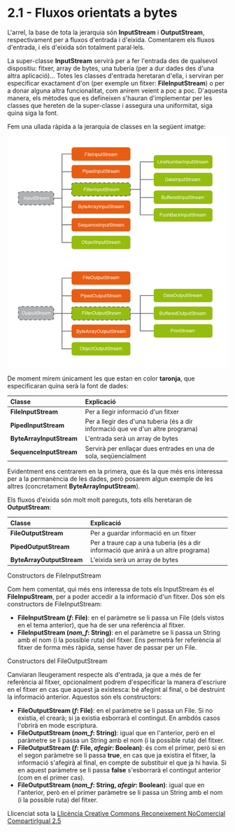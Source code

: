 # <a name="main"></a>**2.1 - Fluxos orientats a bytes**
L'arrel, la base de tota la jerarquia són **InputStream** i **OutputStream**, respectivament per a fluxos d'entrada i d'eixida. Comentarem els fluxos d'entrada, i els d'eixida són totalment paral·lels.

La super-classe **InputStream** servirà per a fer l'entrada des de qualsevol dispositiu: fitxer, array de bytes, una tuberia (per a dur dades des d'una altra aplicació)... Totes les classes d'entrada heretaran d'ella, i serviran per especificar exactament d'on (per exemple un fitxer: **FileInputStream**) o per a donar alguna altra funcionalitat, com anirem veient a poc a poc. D'aquesta manera, els mètodes que es defineixen s'hauran d'implementar per les classes que hereten de la super-classe i assegura una uniformitat, siga quina siga la font.

Fem una ullada ràpida a la jerarquia de classes en la següent imatge:

![Jerarquia InputStream](T2_2_1.png)

De moment mirem únicament les que estan en color **taronja**, que especificaran quina serà la font de dades:

|Classe|Explicació|
| :- | :- |
|**FileInputStream**|Per a llegir informació d'un fitxer|
|**PipedInputStream** |Per a llegir des d'una tuberia (és a dir informació que ve d'un altre programa) |
|**ByteArrayInputStream** |L'entrada serà un array de bytes |
|**SequenceInputStream** |Servirà per enllaçar dues entrades en una de sola, seqüencialment |

Evidentment ens centrarem en la primera, que és la que més ens interessa per a la permanència de les dades, però posarem algun exemple de les altres (concretament **ByteArrayInputStream**). 

Els fluxos d'eixida són molt molt pareguts, tots ells heretaran de **OutputStream**:

|Classe|Explicació|
| :- | :- |
|**FileOutputStream**|Per a guardar informació en un fitxer|
|**PipedOutputStream** |Per a traure cap a una tuberia (és a dir informació que anirà a un altre programa) |
|**ByteArrayOutputStream** |L'eixida serà un array de bytes |



Constructors de FileInputStream

Com hem comentat, qui més ens interessa de tots els InputStream és el **FileInpuStream**, per a poder accedir a la informació d'un fitxer. Dos són els constructors de FileInputStream:

- **FileInputStream (*f*: File)**: en el paràmetre se li passa un File (dels vistos en el tema anterior), que ha de ser una referència al fitxer.
- **FileInputStream (*nom\_f*: String)**: en el paràmetre se li passa un String amb el nom (i la possible ruta) del fitxer. Ens permetrà fer referència al fitxer de forma més ràpida, sense haver de passar per un File.



Constructors del FileOutputStream

Canviaran lleugerament respecte als d'entrada, ja que a més de fer referència al fitxer, opcionalment podrem d'especificar la manera d'escriure en el fitxer en cas que aquest ja existesca: bé afegint al final, o bé destruint la informació anterior. Aquestos són els constructors:

- **FileOutputStream (*f*: File)**: en el paràmetre se li passa un File. Si no existia, el crearà; si ja existia esborrarà el contingut. En ambdós casos l'obrirà en mode escriptura.
- **FileOutputStream (*nom\_f*: String)**: igual que en l'anterior, però en el paràmetre se li passa un String amb el nom (i la possible ruta) del fitxer.
- **FileOutputStream (*f*: File, *afegir*: Boolean)**: és com el primer, però si en el segon paràmetre se li passa **true**, en cas que ja existira el fitxer, la informació s'afegirà al final, en compte de substituir el que ja hi havia. Si en aquest paràmetre se li passa **false** s'esborrarà el contingut anterior (com en el primer cas).
- **FileOutputStream (*nom\_f*: String, *afegir*: Boolean)**: igual que en l'anterior, però en el primer paràmetre se li passa un String amb el nom (i la possible ruta) del fitxer.




Llicenciat sota la [Llicència Creative Commons Reconeixement NoComercial CompartirIgual 2.5](http://creativecommons.org/licenses/by-nc-sa/2.5/)

